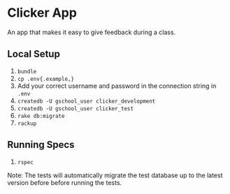 # Clicker App

An app that makes it easy to give feedback during a class.

## Local Setup

1. `bundle`
1. `cp .env{.example,}`
1. Add your correct username and password in the connection string in `.env`
1. `createdb -U gschool_user clicker_development`
1. `createdb -U gschool_user clicker_test`
1. `rake db:migrate`
1. `rackup`

## Running Specs

1. `rspec`

Note: The tests will automatically migrate the test database up to
the latest version before before running the tests.
